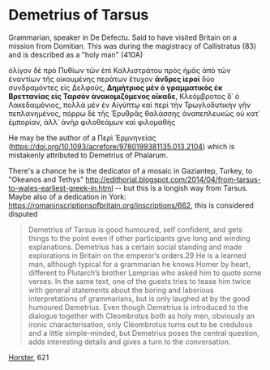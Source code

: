 # Demetrius of Tarsus

Grammarian, speaker in De Defectu.  Said to have visited Britain on a mission from Domitian. This was during the magistracy of Callistratus (83) and is described as a "holy man" (410A)
>
ὀλίγον δὲ πρὸ Πυθίων τῶν ἐπὶ Καλλιστράτου πρὸς ἡμᾶς ἀπὸ τῶν ἐναντίων τῆς οἰκουμένης περάτων ἔτυχον **ἄνδρες ἱεροὶ** δύο συνδραμόντες εἰς Δελφούς, **Δημήτριος μὲν ὁ γραμματικὸς ἐκ Βρεττανίας εἰς Ταρσὸν ἀνακομιζόμενος οἴκαδε**,  Κλεόμβροτος δ᾽ ὁ Λακεδαιμόνιος, πολλὰ μὲν ἐν Αἰγύπτῳ καὶ περὶ τὴν Τρωγλοδυτικὴν γῆν πεπλανημένος, πόρρω δὲ τῆς Ἐρυθρᾶς θαλάσσης ἀναπεπλευκὼς οὐ κατ᾽ ἐμπορίαν, ἀλλ᾽ ἀνὴρ φιλοθεάμων καὶ φιλομαθὴς

He may be the author of a Περὶ Ἑρμνηνείας (https://doi.org/10.1093/acrefore/9780199381135.013.2104) which is mistakenly attributed to Demetrius of Phalarum.


There's a chance he is the dedicator of a mosaic in Gaziantep, Turkey, to "Okeanos and Tethys" http://edithorial.blogspot.com/2014/04/from-tarsus-to-wales-earliest-greek-in.html -- but this is a longish way from Tarsus. Maybe also of a dedication in York: https://romaninscriptionsofbritain.org/inscriptions/662, this is considered disputed


>  Demetrius of Tarsus is good
humoured, self confident, and gets things to the point even if other
participants give long and winding explanations. Demetrius has a certain social
standing and made explorations in Britain on the emperor’s orders.29 He is a
learned man, although typical for a grammarian he knows Homer by heart,
different to Plutarch’s brother Lamprias who asked him to quote some verses.
In the same text, one of the guests tries to tease him twice with general
statements about the boring and laborious interpretations of grammarians, but
is only laughed at by the good humoured Demetrius. Even though Demetrius
is introduced to the dialogue together with Cleombrotus both as holy men,
obviously an ironic characterisation, only Cleombrotus turns out to be
credulous and a little simple-minded, but Demetrius poses the central
question, adds interesting details and gives a turn to the conversation.

[Horster](/biblio/bibliography.md#horster-2008), 621